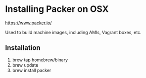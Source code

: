# Installing Packer on OSX
https://www.packer.io/

Used to build machine images, including AMIs, Vagrant boxes, etc.
## Installation
1. brew tap homebrew/binary
2. brew update
3. brew install packer
